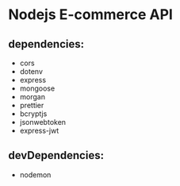 # Nodejs E-commerce API

## dependencies:

-   cors
-   dotenv
-   express
-   mongoose
-   morgan
-   prettier
-   bcryptjs
-   jsonwebtoken
-   express-jwt

## devDependencies:

-   nodemon
